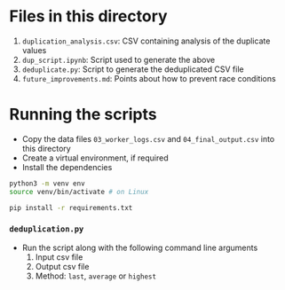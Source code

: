 # Files in this directory
1. `duplication_analysis.csv`: CSV containing analysis of the duplicate values
2. `dup_script.ipynb`: Script used to generate the above
3. `deduplicate.py`: Script to generate the deduplicated CSV file
4. `future_improvements.md`: Points about how to prevent race conditions

# Running the scripts
* Copy the data files `03_worker_logs.csv` and `04_final_output.csv` into this directory
* Create a virtual environment, if required
* Install the dependencies
```bash
python3 -m venv env
source venv/bin/activate # on Linux

pip install -r requirements.txt
```
### `deduplication.py`
* Run the script along with the following command line arguments
    1. Input csv file
    2. Output csv file
    3. Method: `last`, `average` or `highest`


